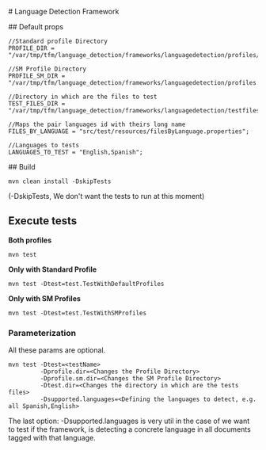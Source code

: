 # Language Detection Framework

## Default props

```
//Standard profile Directory
PROFILE_DIR = "/var/tmp/tfm/language_detection/frameworks/languagedetection/profiles/";

//SM Profile Directory
PROFILE_SM_DIR = "/var/tmp/tfm/language_detection/frameworks/languagedetection/profiles.sm/";

//Directory in which are the files to test
TEST_FILES_DIR = "/var/tmp/tfm/language_detection/frameworks/languagedetection/testfiles/";

//Maps the pair languages id with theirs long name
FILES_BY_LANGUAGE = "src/test/resources/filesByLanguage.properties";

//Languages to tests
LANGUAGES_T0_TEST = "English,Spanish";
```

## Build

```
mvn clean install -DskipTests
```

(-DskipTests, We don't want the tests to run at this moment)

## Execute tests

**Both profiles**
```
mvn test
```

**Only with Standard Profile**

```
mvn test -Dtest=test.TestWithDefaultProfiles
```

**Only with SM Profiles**

```
mvn test -Dtest=test.TestWithSMProfiles
```

### Parameterization

All these params are optional.

```
mvn test -Dtest=<testName>
         -Dprofile.dir=<Changes the Profile Directory>
         -Dprofile.sm.dir=<Changes the SM Profile Directory>
         -Dtest.dir=<Changes the directory in which are the tests files>
         -Dsupported.languages=<Defining the languages to detect, e.g. all Spanish,English>
```

The last option: -Dsupported.languages is very util in the case of we want to test
if the framework, is detecting a concrete language in all documents tagged with that language.
